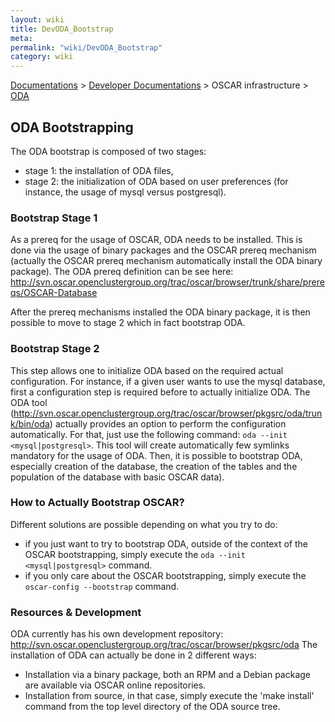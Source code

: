 ```yaml
---
layout: wiki
title: DevODA_Bootstrap
meta: 
permalink: "wiki/DevODA_Bootstrap"
category: wiki
---
```

<!-- Name: DevODA_Bootstrap -->
<!-- Version: 1 -->
<!-- Author: valleegr -->
[Documentations](Document) > [Developer Documentations](DevelDocs) > OSCAR infrastructure > [ODA](DevODA)

## ODA Bootstrapping

The ODA bootstrap is composed of two stages:

 * stage 1: the installation of ODA files,
 * stage 2: the initialization of ODA based on user preferences (for instance, the usage of mysql versus postgresql).

### Bootstrap Stage 1

As a prereq for the usage of OSCAR, ODA needs to be installed. This is done via the usage of binary packages and the OSCAR prereq mechanism (actually the OSCAR prereq mechanism automatically install the ODA binary package). The ODA prereq definition can be see here: http://svn.oscar.openclustergroup.org/trac/oscar/browser/trunk/share/prereqs/OSCAR-Database

After the prereq mechanisms installed the ODA binary package, it is then possible to move to stage 2 which in fact bootstrap ODA.

### Bootstrap Stage 2

This step allows one to initialize ODA based on the required actual configuration. For instance, if a given user wants to use the mysql database, first a configuration step is required before to actually initialize ODA. The ODA tool (http://svn.oscar.openclustergroup.org/trac/oscar/browser/pkgsrc/oda/trunk/bin/oda) actually provides an option to perform the configuration automatically. For that, just use the following command: `oda --init <mysql|postgresql>`. This tool will create automatically few symlinks mandatory for the usage of ODA. Then, it is possible to bootstrap ODA, especially creation of the database, the creation of the tables and the population of the database with basic OSCAR data).

### How to Actually Bootstrap OSCAR?

Different solutions are possible depending on what you try to do:

 * if you just want to try to bootstrap ODA, outside of the context of the OSCAR bootstrapping, simply execute the `oda --init <mysql|postgresql>` command.
 * if you only care about the OSCAR bootstrapping, simply execute the `oscar-config --bootstrap` command.

### Resources & Development

ODA currently has his own development repository: http://svn.oscar.openclustergroup.org/trac/oscar/browser/pkgsrc/oda
The installation of ODA can actually be done in 2 different ways:

 * Installation via a binary package, both an RPM and a Debian package are available via OSCAR online repositories.
 * Installation from source, in that case, simply execute the 'make install' command from the top level directory of the ODA source tree.
